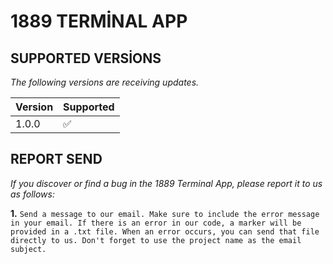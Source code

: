# 1889 TERMİNAL APP



## SUPPORTED VERSİONS

*The following versions are receiving updates.*



| Version | Supported          |
| ------- | ------------------ |
| 1.0.0   | :white_check_mark: |



##  REPORT SEND

*If you discover or find a bug in the 1889 Terminal App, please report it to us as follows:*

**1.** `Send a message to our email. Make sure to include the error message in your email. If there is an error in our code, a marker will be provided in a .txt file.
When an error occurs, you can send that file directly to us. Don't forget to use the project name as the email subject.`
